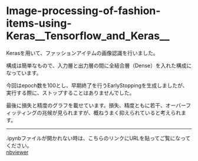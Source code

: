 # Image-processing-of-fashion-items-using-Keras__Tensorflow_and_Keras__

Kerasを用いて、ファッションアイテムの画像認識を行いました。

構成は簡単なもので、入力層と出力層の間に全結合層（Dense）を入れた構成になっています。  

今回はepoch数を100とし、早期終了を行うEarlyStoppingを生成しましたが、実行する際に、ストップすることはありませんでした。  

最後に損失と精度のグラフを載せています。損失、精度ともに若干、オーバーフィッティングの兆候が見られますが、概ねうまく抑えられていると考えられます。


***
.ipynbファイルが開かれない時は、こちらのリンクにURLを貼ってご覧になってください。  
[nbviewer](https://nbviewer.jupyter.org/)
